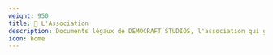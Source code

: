 ```yaml
---
weight: 950
title: 🥶 L'Association
description: Documents légaux de DEMOCRAFT STUDIOS, l'association qui gère DEMOCRAFT
icon: home
---
```


